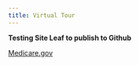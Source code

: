 ```yaml
---
title: Virtual Tour
---
```


**Testing Site Leaf to publish to Github**

[Medicare.gov](http://www.medicare.gov)